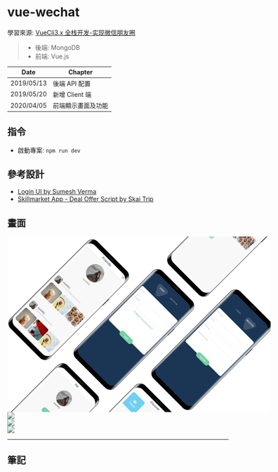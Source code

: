﻿# vue-wechat

學習來源: [VueCli3.x 全栈开发-实现微信朋友圈](https://www.udemy.com/vuecli3forwechat/)

> - 後端: MongoDB
> - 前端: Vue.js

| Date       | Chapter            |
| ---------- | ------------------ |
| 2019/05/13 | 後端 API 配置      |
| 2019/05/20 | 新增 Client 端     |
| 2020/04/05 | 前端顯示畫面及功能 |

## 指令

- 啟動專案: `npm run dev`

## 參考設計

- [Login UI by Sumesh Verma](https://dribbble.com/shots/4754884-Login-UI)
- [Skillmarket App - Deal Offer Script by Skai Trip](https://dribbble.com/shots/6935536-Skillmarket-App-Deal-Offer-Script)

## 畫面

<div style="display: inline-flex; flex-wrap: wrap; justify-content: center;">
<img src="./gh-pages/src/assets/img/Samsung Galaxy S9 Mockup.jpg" width="600px">
<img src="./gh-pages/src/assets/img/Samsung Galaxy S9 Mockup – 1.jpg" width="600px">
<img src="./gh-pages/src/assets/img/Samsung Galaxy S9 Mockup – 2.jpg" width="600px">
<img src="./gh-pages/src/assets/img/Samsung Galaxy S9 Mockup – 3.jpg" width="600px">
</div>

---

## 筆記
